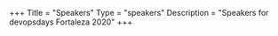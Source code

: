 +++
Title = "Speakers"
Type = "speakers"
Description = "Speakers for devopsdays Fortaleza 2020"
+++
